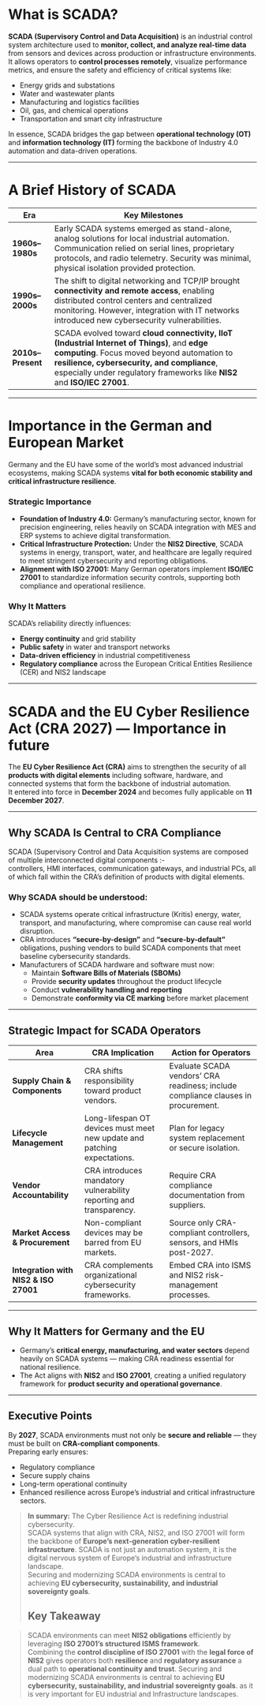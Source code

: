 # What is SCADA?

**SCADA (Supervisory Control and Data Acquisition)** is an industrial control system architecture used to **monitor, collect, and analyze real-time data** from sensors and devices across production or infrastructure environments.  
It allows operators to **control processes remotely**, visualize performance metrics, and ensure the safety and efficiency of critical systems like:

- Energy grids and substations  
- Water and wastewater plants  
- Manufacturing and logistics facilities  
- Oil, gas, and chemical operations  
- Transportation and smart city infrastructure  

In essence, SCADA bridges the gap between **operational technology (OT)** and **information technology (IT)** forming the backbone of Industry 4.0 automation and data-driven operations.

---

# A Brief History of SCADA

| **Era** | **Key Milestones** |
|----------|--------------------|
| **1960s–1980s** | Early SCADA systems emerged as stand-alone, analog solutions for local industrial automation. Communication relied on serial lines, proprietary protocols, and radio telemetry. Security was minimal, physical isolation provided protection. |
| **1990s–2000s** | The shift to digital networking and TCP/IP brought **connectivity and remote access**, enabling distributed control centers and centralized monitoring. However, integration with IT networks introduced new cybersecurity vulnerabilities. |
| **2010s–Present** | SCADA evolved toward **cloud connectivity, IIoT (Industrial Internet of Things)**, and **edge computing**. Focus moved beyond automation to **resilience, cybersecurity, and compliance**, especially under regulatory frameworks like **NIS2** and **ISO/IEC 27001**. |

---

# Importance in the German and European Market

Germany and the EU have some of the world’s most advanced industrial ecosystems, making SCADA systems **vital for both economic stability and critical infrastructure resilience**.

### Strategic Importance
- **Foundation of Industry 4.0:** Germany’s manufacturing sector, known for precision engineering, relies heavily on SCADA integration with MES and ERP systems to achieve digital transformation.  
- **Critical Infrastructure Protection:** Under the **NIS2 Directive**, SCADA systems in energy, transport, water, and healthcare are legally required to meet stringent cybersecurity and reporting obligations.  
- **Alignment with ISO 27001:** Many German operators implement **ISO/IEC 27001** to standardize information security controls, supporting both compliance and operational resilience.  

### Why It Matters
SCADA’s reliability directly influences:
- **Energy continuity** and grid stability  
- **Public safety** in water and transport networks  
- **Data-driven efficiency** in industrial competitiveness  
- **Regulatory compliance** across the European Critical Entities Resilience (CER) and NIS2 landscape  

---

# SCADA and the EU Cyber Resilience Act (CRA 2027) — Importance in future

The **EU Cyber Resilience Act (CRA)** aims to strengthen the security of all **products with digital elements** including software, hardware, and connected systems that form the backbone of industrial automation.  
It entered into force in **December 2024** and becomes fully applicable on **11 December 2027**.

---

## Why SCADA Is Central to CRA Compliance

SCADA (Supervisory Control and Data Acquisition systems are composed of multiple interconnected digital components :-  
controllers, HMI interfaces, communication gateways, and industrial PCs, all of which fall within the CRA’s definition of products with digital elements.

### Why SCADA should be understood:
- SCADA systems operate critical infrastructure (Kritis) energy, water, transport, and manufacturing, where compromise can cause real world disruption.  
- CRA introduces **“secure-by-design”** and **“secure-by-default”** obligations, pushing vendors to build SCADA components that meet baseline cybersecurity standards.  
- Manufacturers of SCADA hardware and software must now:
  - Maintain **Software Bills of Materials (SBOMs)**  
  - Provide **security updates** throughout the product lifecycle  
  - Conduct **vulnerability handling and reporting**  
  - Demonstrate **conformity via CE marking** before market placement  

---

## Strategic Impact for SCADA Operators

| **Area** | **CRA Implication** | **Action for Operators** |
|-----------|---------------------|----------------------------|
| **Supply Chain & Components** | CRA shifts responsibility toward product vendors. | Evaluate SCADA vendors’ CRA readiness; include compliance clauses in procurement. |
| **Lifecycle Management** | Long-lifespan OT devices must meet new update and patching expectations. | Plan for legacy system replacement or secure isolation. |
| **Vendor Accountability** | CRA introduces mandatory vulnerability reporting and transparency. | Require CRA compliance documentation from suppliers. |
| **Market Access & Procurement** | Non-compliant devices may be barred from EU markets. | Source only CRA-compliant controllers, sensors, and HMIs post-2027. |
| **Integration with NIS2 & ISO 27001** | CRA complements organizational cybersecurity frameworks. | Embed CRA into ISMS and NIS2 risk-management processes. |

---

## Why It Matters for Germany and the EU

- Germany’s **critical energy, manufacturing, and water sectors** depend heavily on SCADA systems — making CRA readiness essential for national resilience.  
- The Act aligns with **NIS2** and **ISO 27001**, creating a unified regulatory framework for **product security and operational governance**.

---

## Executive Points

By **2027**, SCADA environments must not only be **secure and reliable** — they must be built on **CRA-compliant components**.  
Preparing early ensures:
- Regulatory compliance  
- Secure supply chains  
- Long-term operational continuity  
- Enhanced resilience across Europe’s industrial and critical infrastructure sectors.

> **In summary:** The Cyber Resilience Act is redefining industrial cybersecurity.  
> SCADA systems that align with CRA, NIS2, and ISO 27001 will form the backbone of **Europe’s next-generation cyber-resilient infrastructure**.
> SCADA is not just an automation system, it is the digital nervous system of Europe’s industrial and infrastructure landscape.  
> Securing and modernizing SCADA environments is central to achieving **EU cybersecurity, sustainability, and industrial sovereignty goals**.
>
> ## Key Takeaway

> SCADA environments can meet **NIS2 obligations** efficiently by leveraging **ISO 27001’s structured ISMS framework**.  
> Combining the **control discipline of ISO 27001** with the **legal force of NIS2** gives operators both **resilience** and **regulatory assurance** a dual path to **operational continuity and trust**.
> Securing and modernizing SCADA environments is central to achieving **EU cybersecurity, sustainability, and industrial sovereignty goals**. as it is very important for EU industrial and Infrastructure landscapes.
